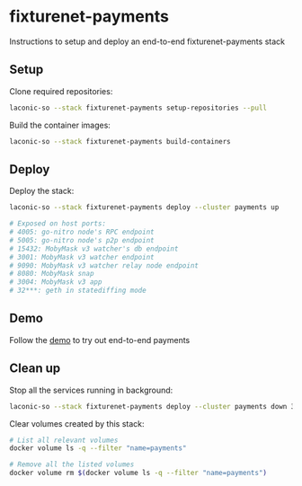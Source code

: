 # fixturenet-payments

Instructions to setup and deploy an end-to-end fixturenet-payments stack

## Setup

Clone required repositories:

```bash
laconic-so --stack fixturenet-payments setup-repositories --pull
```

Build the container images:

```bash
laconic-so --stack fixturenet-payments build-containers
```

## Deploy

Deploy the stack:

```bash
laconic-so --stack fixturenet-payments deploy --cluster payments up

# Exposed on host ports:
# 4005: go-nitro node's RPC endpoint
# 5005: go-nitro node's p2p endpoint
# 15432: MobyMask v3 watcher's db endpoint
# 3001: MobyMask v3 watcher endpoint
# 9090: MobyMask v3 watcher relay node endpoint
# 8080: MobyMask snap
# 3004: MobyMask v3 app
# 32***: geth in statediffing mode
```

## Demo

Follow the [demo](./demo.md) to try out end-to-end payments

## Clean up

Stop all the services running in background:

```bash
laconic-so --stack fixturenet-payments deploy --cluster payments down 30
```

Clear volumes created by this stack:

```bash
# List all relevant volumes
docker volume ls -q --filter "name=payments"

# Remove all the listed volumes
docker volume rm $(docker volume ls -q --filter "name=payments")
```
